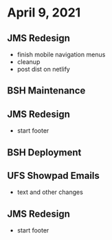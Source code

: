 # April 9, 2021

## JMS Redesign
- finish mobile navigation menus
- cleanup
- post dist on netlify

## BSH Maintenance

## JMS Redesign
- start footer

## BSH Deployment

## UFS Showpad Emails
- text and other changes

## JMS Redesign
- start footer